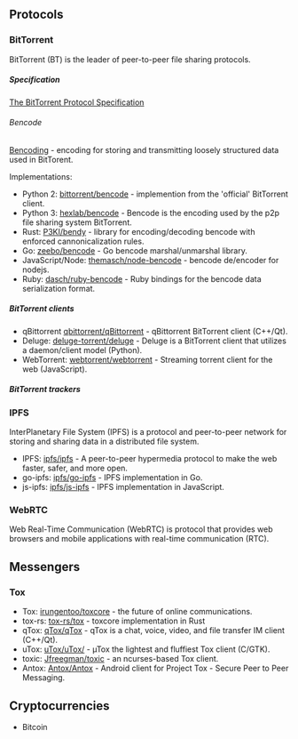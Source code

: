 ## Protocols

### BitTorrent
BitTorrent (BT) is the leader of peer-to-peer file sharing protocols.

##### Specification
[The BitTorrent Protocol Specification](https://www.bittorrent.org/beps/bep_0003.html)

###### Bencode
[Bencoding](https://www.bittorrent.org/beps/bep_0003.html#bencoding) - encoding for storing and transmitting loosely structured data used in BitTorent.

Implementations:

* Python 2: [bittorrent/bencode](https://github.com/bittorrent/bencode) - implemention from the 'official' BitTorrent client.
* Python 3: [hexlab/bencode](https://github.com/hexlab/bencode) - Bencode is the encoding used by the p2p file sharing system BitTorrent.
* Rust: [P3KI/bendy](https://github.com/P3KI/bendy) - library for encoding/decoding bencode with enforced cannonicalization rules.
* Go: [zeebo/bencode](https://github.com/zeebo/bencode) - Go bencode marshal/unmarshal library.
* JavaScript/Node: [themasch/node-bencode](https://github.com/themasch/node-bencode) - bencode de/encoder for nodejs.
* Ruby: [dasch/ruby-bencode](https://github.com/dasch/ruby-bencode) - Ruby bindings for the bencode data serialization format.


##### BitTorrent clients
* qBittorrent [qbittorrent/qBittorrent](https://github.com/qbittorrent/qBittorrent) - qBittorrent BitTorrent client (C++/Qt).
* Deluge: [deluge-torrent/deluge](https://github.com/deluge-torrent/deluge) - Deluge is a BitTorrent client that utilizes a daemon/client model (Python).
* WebTorrent: [webtorrent/webtorrent](https://github.com/webtorrent/webtorrent) - Streaming torrent client for the web (JavaScript).

##### BitTorrent trackers

### IPFS
InterPlanetary File System (IPFS) is a protocol and peer-to-peer network for storing and sharing data in a distributed file system.
* IPFS: [ipfs/ipfs](https://github.com/ipfs/ipfs) - A peer-to-peer hypermedia protocol to make the web faster, safer, and more open.
* go-ipfs: [ipfs/go-ipfs](https://github.com/ipfs/go-ipfs) - IPFS implementation in Go.
* js-ipfs: [ipfs/js-ipfs](https://github.com/ipfs/js-ipfs) - IPFS implementation in JavaScript.

### WebRTC
Web Real-Time Communication (WebRTC) is protocol that provides web browsers and mobile applications with real-time communication (RTC).

## Messengers

### Tox
* Tox: [irungentoo/toxcore](https://github.com/irungentoo/toxcore) - the future of online communications.
* tox-rs: [tox-rs/tox](https://github.com/tox-rs/tox) - toxcore implementation in Rust
* qTox: [qTox/qTox](https://github.com/qTox/qTox) - qTox is a chat, voice, video, and file transfer IM client (C++/Qt).
* uTox: [uTox/uTox/](https://github.com/uTox/uTox/) - µTox the lightest and fluffiest Tox client (C/GTK).
* toxic: [Jfreegman/toxic](https://github.com/Jfreegman/toxic) - an ncurses-based Tox client.
* Antox: [Antox/Antox](https://github.com/Antox/Antox) - Android client for Project Tox - Secure Peer to Peer Messaging.

## Cryptocurrencies
* Bitcoin

